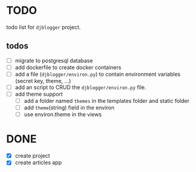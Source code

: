 # TODO

todo list for `djblogger` project.

## todos

- [ ] migrate to postgresql database
- [ ] add dockerfile to create docker containers
- [ ] add a file (`djblogger/environ.py`) to contain environment variables (secret key, theme, ...)
- [ ] add an script to CRUD the `djblogger/environ.py` file.
- [ ] add theme support
    - [ ] add a folder named `themes` in the templates folder and static folder
    - [ ] add `theme`(string) field in the environ
    - [ ] use environ.theme in the views

# DONE

- [X] create project
- [X] create articles app
